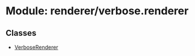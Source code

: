 # Module: renderer/verbose.renderer

## Classes

- [VerboseRenderer](../classes/renderer_verbose_renderer.VerboseRenderer.md)

